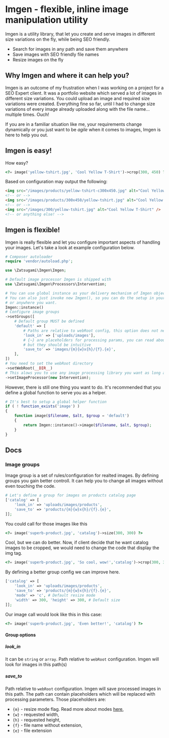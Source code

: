 # Imgen - flexible, inline image manipulation utility

Imgen is a utility library, that let you create and serve images in different size variations on the fly,
while being SEO friendly.

* Search for images in any path and save them anywhere
* Save images with SEO friendly file names
* Resize images on the fly


## Why Imgen and where it can help you?

Imgen is an outcome of my frustration when I was working on a project for a SEO Expert client.
It was a portfolio website which served a lot of images in different size variations.
You could upload an image and required size variations were created.
Everything fine so far, until I had to change size variations of every image already uploaded
along with the file name... multiple times. Ouch!

If you are in a familiar situation like me, your requirements change dynamically
or you just want to be *agile* when it comes to images, Imgen is here to help you out.


## Imgen is easy!

How easy?

```php
<?= image('yellow-tshirt.jpg', 'Cool Yellow T-Shirt')->crop(300, 450) ?>
```

Based on configuration may output the following:

```html
<img src="/images/products/yellow-tshirt-c300x450.jpg" alt="Cool Yellow T-Shirt" />
<!-- or -->
<img src="/images/products/300x450/yellow-tshirt.jpg" alt="Cool Yellow T-Shirt" />
<!-- or -->
<img src="/images/300/yellow-tshirt.jpg" alt="Cool Yellow T-Shirt" />
<!-- or anything else! -->
```

## Imgen is flexible!
Imgen is really flexible and let you configure important aspects of handling your images.
Let's take a look at example configuration below.

```php
# Composer autoloader
require 'vendor/autoload.php';

use \Zatsugami\Imgen\Imgen;

# Default image processor Imgen is shipped with
use \Zatsugami\Imgen\Processors\Intervention;

# You can use global instance as your delivery mechanism of Imgen object.
# You can also just invoke new Imgen(), so you can do the setup in your base controller
# or anywhere you want.
Imgen::instance()
# Configure image groups
->setGroups([
	# Default group MUST be defined
    'default' => [
    	# Paths are relative to webRoot config, this option does not need to be an array
        'look_in' => ['uploads/images'],
        # {~} are placeholders for processing params, you can read about them later,
        # but they should be intuitive
        'save_to' => 'images/{m}{w}x{h}/{f}.{e}',
    ],
])
# You need to set the webRoot directory
->setWebRoot(__DIR__)
# This alows you to use any image processing library you want as long as you provide adapter class!
->setImageProcessor(new Intervention);
```

However, there is still one thing you want to do.
It's recommended that you define a global function to serve you as a helper.

```php
# It's best to setup a global helper function
if ( ! function_exists('image') )
{
    function image($filename, $alt, $group = 'default')
    {
        return Imgen::instance()->image($filename, $alt, $group);
    }
}
```

## Docs

### Image groups

Image group is a set of rules/configuration for realted images.
By defining groups you gain better controll. It can help you to change all images without even
touching the code.

```php
# Let's define a group for images on products catalog page
['catalog' => [
    'look_in' => 'uploads/images/products',
    'save_to' => 'products/{m}{w}x{h}/{f}.{e}',
]];
```

You could call for those images like this

```php
<?= image('superb-product.jpg', 'catalog')->size(300, 300) ?>
```

Cool, but we can do better. Now, if client decide that he want catalog images to be cropped,
we would need to change the code that display the img tag.

```php
<?= image('superb-product.jpg', 'So cool, wow!','catalog')->crop(300, 300) ?>
```

By defining a better group config we can improve here.

```php
['catalog' => [
    'look_in' => 'uploads/images/products',
    'save_to' => 'products/{m}{w}x{h}/{f}.{e}',
    'mode' => 'c', # Default resize mode
    'width' => 300, 'height' => 300, # Default size
]];
```

Our image call would look like this in this case:

```php
<?= image('superb-product.jpg', 'Even better!', 'catalog') ?>
```

#### Group options

##### look_in

It can be `string` or `array`. Path relative to `webRoot` configuration.
Imgen will look for images in this path(s)

##### save_to

Path relative to `webRoot` configuration. Imgen will save processed images in this path.
The path can contain placeholders which will be replaced with processing parameters.
Those placeholders are:

* `{m}` - resize mode flag. Read more about modes [here](#modes),
* `{w}` - requested width,
* `{h}` - requested height,
* `{f}` - file name without extension,
* `{e}` - file extension